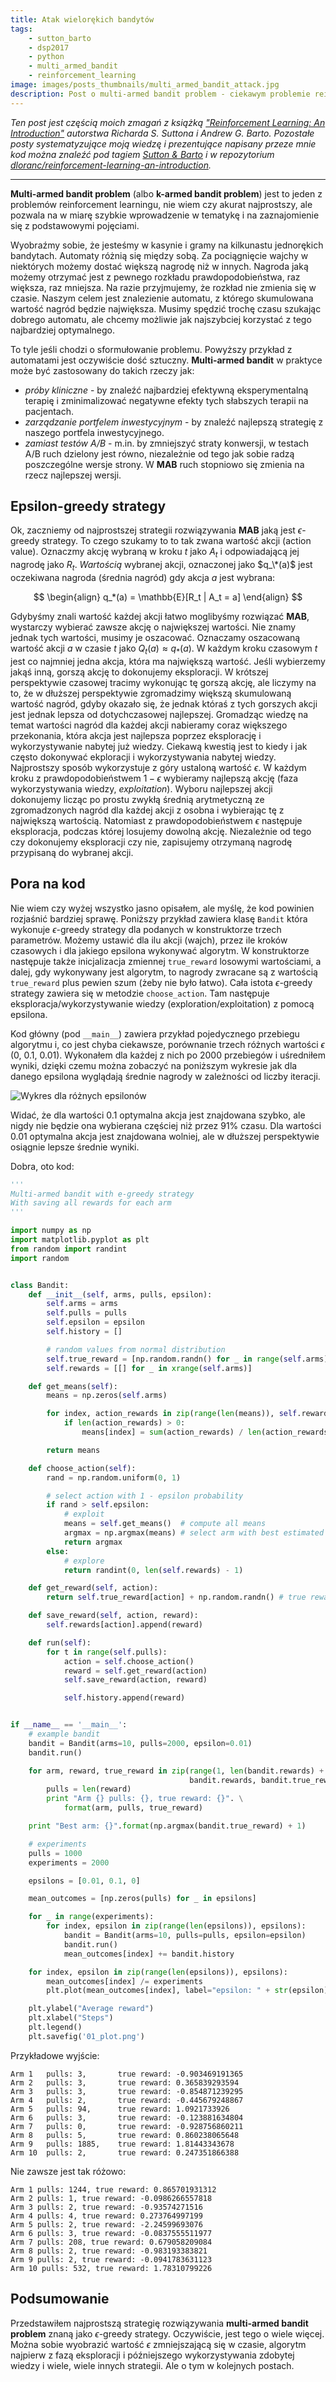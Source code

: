 ```yaml
---
title: Atak wielorękich bandytów
tags:
    - sutton_barto
    - dsp2017
    - python
    - multi_armed_bandit
    - reinforcement_learning
image: images/posts_thumbnails/multi_armed_bandit_attack.jpg
description: Post o multi-armed bandit problem - ciekawym problemie reinforcement learningu.
---
```

*Ten post jest częścią moich zmagań z książką ["Reinforcement Learning: An Introduction"](http://incompleteideas.net/sutton/book/the-book-2nd.html) autorstwa Richarda S. Suttona i Andrew G. Barto. Pozostałe posty systematyzujące moją wiedzę i prezentujące napisany przeze mnie kod można znaleźć pod tagiem [Sutton & Barto](/tagi/sutton-and-barto) i w repozytorium [dloranc/reinforcement-learning-an-introduction](https://github.com/dloranc/reinforcement-learning-an-introduction).*

---

**Multi-armed bandit problem** (albo **k-armed bandit problem**) jest to jeden z problemów reinforcement learningu, nie wiem czy akurat najprostszy, ale pozwala na w miarę szybkie wprowadzenie w tematykę i na zaznajomienie się z podstawowymi pojęciami.

<!-- truncate -->

Wyobraźmy sobie, że jesteśmy w kasynie i gramy na kilkunastu jednorękich bandytach. Automaty różnią się między sobą. Za pociągnięcie wajchy w niektórych możemy dostać większą nagrodę niż w innych. Nagroda jaką możemy otrzymać jest z pewnego rozkładu prawdopodobieństwa, raz większa, raz mniejsza. Na razie przyjmujemy, że rozkład nie zmienia się w czasie. Naszym celem jest znalezienie automatu, z którego skumulowana wartość nagród będzie największa. Musimy spędzić trochę czasu szukając dobrego automatu, ale chcemy możliwie jak najszybciej korzystać z tego najbardziej optymalnego.

To tyle jeśli chodzi o sformułowanie problemu. Powyższy przykład z automatami jest oczywiście dość sztuczny. **Multi-armed bandit** w praktyce może być zastosowany do takich rzeczy jak:

- *próby kliniczne* - by znaleźć najbardziej efektywną eksperymentalną terapię i zminimalizować negatywne efekty tych słabszych terapii na pacjentach.
- *zarządzanie portfelem inwestycyjnym* - by znaleźć najlepszą strategię z naszego portfela inwestycyjnego.
- *zamiast testów A/B* - m.in. by zmniejszyć straty konwersji, w testach A/B ruch dzielony jest równo, niezależnie od tego jak sobie radzą poszczególne wersje strony. W **MAB** ruch stopniowo się zmienia na rzecz najlepszej wersji.

## Epsilon-greedy strategy

Ok, zaczniemy od najprostszej strategii rozwiązywania **MAB** jaką jest $\epsilon$-greedy strategy. To czego szukamy to to tak zwana wartość akcji (action value). Oznaczmy akcję wybraną w kroku $t$ jako $A_t$ i odpowiadającą jej nagrodę jako $R_t$. *Wartością* wybranej akcji, oznaczonej jako $q_\*(a)$ jest oczekiwana nagroda (średnia nagród) gdy akcja $a$ jest wybrana:

$$
\begin{align}
q_*(a) = \mathbb{E}[R_t | A_t = a]
\end{align}
$$

Gdybyśmy znali wartość każdej akcji łatwo moglibyśmy rozwiązać **MAB**, wystarczy wybierać zawsze akcję o największej wartości. Nie znamy jednak tych wartości, musimy je oszacować. Oznaczamy oszacowaną wartość akcji $a$ w czasie $t$ jako $Q_t(a) \approx q_*(a)$. W każdym kroku czasowym $t$ jest co najmniej jedna akcja, która ma największą wartość. Jeśli wybierzemy jakąś inną, gorszą akcję to dokonujemy eksploracji. W krótszej perspektywie czasowej tracimy wykonując tę gorszą akcję, ale liczymy na to, że w dłuższej perspektywie zgromadzimy większą skumulowaną wartość nagród, gdyby okazało się, że jednak któraś z tych gorszych akcji jest jednak lepsza od dotychczasowej najlepszej. Gromadząc wiedzę na temat wartości nagród dla każdej akcji nabieramy coraz większego przekonania, która akcja jest najlepsza poprzez eksplorację i wykorzystywanie nabytej już wiedzy. Ciekawą kwestią jest to kiedy i jak często dokonywać ekploracji i wykorzystywania nabytej wiedzy. Najprostszy sposób wykorzystuje z góry ustaloną wartość $\epsilon$. W każdym kroku z prawdopodobieństwem $1 - \epsilon$ wybieramy najlepszą akcję (faza wykorzystywania wiedzy, *exploitation*). Wyboru najlepszej akcji dokonujemy licząc po prostu zwykłą średnią arytmetyczną ze zgromadzonych nagród dla każdej akcji z osobna i wybierając tę z największą wartością. Natomiast z prawdopodobieństwem $\epsilon$ następuje eksploracja, podczas której losujemy dowolną akcję. Niezależnie od tego czy dokonujemy eksploracji czy nie, zapisujemy otrzymaną nagrodę przypisaną do wybranej akcji.

## Pora na kod

Nie wiem czy wyżej wszystko jasno opisałem, ale myślę, że kod powinien rozjaśnić bardziej sprawę. Poniższy przykład zawiera klasę `Bandit` która wykonuje $\epsilon$-greedy strategy dla podanych w konstruktorze trzech parametrów. Możemy ustawić dla ilu akcji (wajch), przez ile kroków czasowych i dla jakiego epsilona wykonywać algorytm. W konstruktorze następuje także inicjalizacja zmiennej `true_reward` losowymi wartościami, a dalej, gdy wykonywany jest algorytm, to nagrody zwracane są z wartością `true_reward` plus pewien szum (żeby nie było łatwo). Cała istota $\epsilon$-greedy strategy zawiera się w metodzie `choose_action`. Tam następuje eksploracja/wykorzystywanie wiedzy (exploration/exploitation) z pomocą epsilona.

Kod główny (pod `__main__`) zawiera przykład pojedycznego przebiegu algorytmu i, co jest chyba ciekawsze, porównanie trzech różnych wartości $\epsilon$ (0, 0.1, 0.01). Wykonałem dla każdej z nich po 2000 przebiegów i uśredniłem wyniki, dzięki czemu można zobaczyć na poniższym wykresie jak dla danego epsilona wyglądają średnie nagrody w zależności od liczby iteracji.

![Wykres dla różnych epsilonów](/images/posts/multi_armed_bandit_attack/plot.png "Wykres dla różnych epsilonów")

Widać, że dla wartości 0.1 optymalna akcja jest znajdowana szybko, ale nigdy nie będzie ona wybierana częściej niż przez 91% czasu. Dla wartości 0.01 optymalna akcja jest znajdowana wolniej, ale w dłuższej perspektywie osiągnie lepsze średnie wyniki.

Dobra, oto kod:

```python
'''
Multi-armed bandit with e-greedy strategy
With saving all rewards for each arm
'''

import numpy as np
import matplotlib.pyplot as plt
from random import randint
import random


class Bandit:
    def __init__(self, arms, pulls, epsilon):
        self.arms = arms
        self.pulls = pulls
        self.epsilon = epsilon
        self.history = []

        # random values from normal distribution
        self.true_reward = [np.random.randn() for _ in range(self.arms)]
        self.rewards = [[] for _ in xrange(self.arms)]

    def get_means(self):
        means = np.zeros(self.arms)

        for index, action_rewards in zip(range(len(means)), self.rewards):
            if len(action_rewards) > 0:
                means[index] = sum(action_rewards) / len(action_rewards)

        return means

    def choose_action(self):
        rand = np.random.uniform(0, 1)

        # select action with 1 - epsilon probability
        if rand > self.epsilon:
            # exploit
            means = self.get_means()  # compute all means
            argmax = np.argmax(means) # select arm with best estimated reward
            return argmax
        else:
            # explore
            return randint(0, len(self.rewards) - 1)

    def get_reward(self, action):
        return self.true_reward[action] + np.random.randn() # true reward with noise

    def save_reward(self, action, reward):
        self.rewards[action].append(reward)

    def run(self):
        for t in range(self.pulls):
            action = self.choose_action()
            reward = self.get_reward(action)
            self.save_reward(action, reward)

            self.history.append(reward)


if __name__ == '__main__':
    # example bandit
    bandit = Bandit(arms=10, pulls=2000, epsilon=0.01)
    bandit.run()

    for arm, reward, true_reward in zip(range(1, len(bandit.rewards) + 1),
                                        bandit.rewards, bandit.true_reward):
        pulls = len(reward)
        print "Arm {} pulls: {}, true reward: {}". \
            format(arm, pulls, true_reward)

    print "Best arm: {}".format(np.argmax(bandit.true_reward) + 1)

    # experiments
    pulls = 1000
    experiments = 2000

    epsilons = [0.01, 0.1, 0]

    mean_outcomes = [np.zeros(pulls) for _ in epsilons]

    for _ in range(experiments):
        for index, epsilon in zip(range(len(epsilons)), epsilons):
            bandit = Bandit(arms=10, pulls=pulls, epsilon=epsilon)
            bandit.run()
            mean_outcomes[index] += bandit.history

    for index, epsilon in zip(range(len(epsilons)), epsilons):
        mean_outcomes[index] /= experiments
        plt.plot(mean_outcomes[index], label="epsilon: " + str(epsilon))

    plt.ylabel("Average reward")
    plt.xlabel("Steps")
    plt.legend()
    plt.savefig('01_plot.png')
```

Przykładowe wyjście:
```shell
Arm 1	pulls: 3,		true reward: -0.903469191365
Arm 2	pulls: 3,		true reward: 0.365839293594
Arm 3	pulls: 3,		true reward: -0.854871239295
Arm 4	pulls: 2,		true reward: -0.445679248867
Arm 5	pulls: 94,		true reward: 1.0921733926
Arm 6	pulls: 3,		true reward: -0.123881634804
Arm 7	pulls: 0,		true reward: -0.928756860211
Arm 8	pulls: 5,		true reward: 0.860238065648
Arm 9	pulls: 1885,	true reward: 1.81443343678
Arm 10	pulls: 2,		true reward: 0.247351866388
```

Nie zawsze jest tak różowo:
```shell
Arm 1 pulls: 1244, true reward: 0.865701931312
Arm 2 pulls: 1, true reward: -0.0986266557818
Arm 3 pulls: 2, true reward: -0.93574271516
Arm 4 pulls: 4, true reward: 0.273764997199
Arm 5 pulls: 2, true reward: -2.24599693076
Arm 6 pulls: 3, true reward: -0.0837555511977
Arm 7 pulls: 208, true reward: 0.679058209084
Arm 8 pulls: 2, true reward: -0.983193383821
Arm 9 pulls: 2, true reward: -0.0941783631123
Arm 10 pulls: 532, true reward: 1.78310799226
```

## Podsumowanie
Przedstawiłem najprostszą strategię rozwiązywania **multi-armed bandit problem** znaną jako $\epsilon$-greedy strategy. Oczywiście, jest tego o wiele więcej. Można sobie wyobrazić wartość $\epsilon$ zmniejszającą się w czasie, algorytm najpierw z fazą eksploracji i późniejszego wykorzystywania zdobytej wiedzy i wiele, wiele innych strategii. Ale o tym w kolejnych postach.
